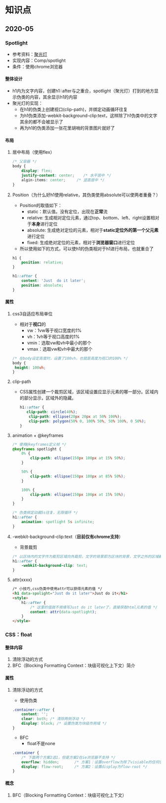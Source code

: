 # 知识点

## 2020-05

### Spotlight
- 参考资料：[聚光灯](https://www.bilibili.com/video/BV16E411N7Ru "spotlight")
 - 实现内容：Comp/spotlight
 - 条件：使用chrome浏览器

#### 整体设计

- h1内为文字内容，创建h1::after与之重合，spotlight（聚光灯）打到的地方显示伪类的内容，其余显示h1的内容
- 聚光灯的实现：
  - 在h1的伪类上创建视口(clip-path)，并绑定动画循环往复
  - 为h1伪类添加-webkit-background-clip:text，这样除了h1伪类中的文字其余的都不会被显示了
  - 再为h1的伪类添加一张花里胡哨的背景图片就好了

#### 布局

1. 居中布局（使用flex）

   ```css
   /* 父容器 */
   body {
       display: flex;
       justify-content: center;    /* 水平居中 */
       algin-items: center;		/* 竖直居中 */    
   }
   ```

2. Position（为什么好h1使用relative，其伪类使用absolute可以使两者重叠？）
   
   - Position的取值如下：
     - static：默认值。没有定位，出现在**正常**流
     - relative: 生成相对定位元素，通过top、bottom、left、right设置相对于**本身**进行定位
     - absolute: 生成绝对定位的元素，相对于**static定位外的第一个父元素**进行定位
     - fixed: 生成绝对定位的元素，相对于**浏览器窗口**进行定位
   - 所以使用如下的方式，可以使h1的伪类相对于h1进行布局，也就重合了
   
   ```css
   h1 {
       position: relative;
   }
   
   h1::after {
       content: 'Just  do it later';
       position: absolute;
   }
   ```
   



#### 属性

1. css3自适应布局单位

   - 相对于**视口**的
     - vw：1vw等于视口宽度的1%
     - vh：1vh等于视口高度的1%
     - vmin：选取vw和vh中最小的那个
     - vmax：选取vw和vh中最大的那个

   ```css
   /* 在body设定高度时，设置了100vh，也就是高度为视口的100% */
   body {
   	height: 100vh;
   }
   ```

2. clip-path
   
   - CSS属性创建一个裁剪区域，该区域设置应显示元素的哪一部分。区域内的部分显示，区域外的隐藏。
   
     ```css
     h1::after {
     	clip-path: circle(40%);
         clip-path: ellipse(20px 20px at 50% 100%);
         clip-path: polygon(50% 0, 100% 50%, 50% 100%, 0 50%);    
     }
     
     ```

3. animation + @keyframes

   ```css
   /* 使用@keyframes定义帧 */
   @keyframes spotlight {
       0% {
           clip-path: ellipse(150px 100px at 15% 50%);
       }
   
       50% {
           clip-path: ellipse(150px 100px at 85% 50%);
       }
   
       100% {
           clip-path: ellipse(150px 100px at 15% 50%);
       }
   }
   ```

   ```css
   /* 伪类绑定动画5s往复，无限循环 */
   h1::after {
       animation: spotlight 5s infinite;
   }
   ```

4. -webkit-background-clip:text（**目前仅有chrome支持**）

   - 背景裁剪

   ```css
   /* 以区块内的文字作为裁剪区域向外裁剪，文字的背景即为区块的背景，文字之外的区域都将被裁剪掉 */
   h1::after {
       -webkit-background-clip: text;
   }
   ```

5. attr(xxxx)

   ```html
   /* 小技巧,css伪类中使用attr可以获得元素的值 */
   <h1 data-spolight="Just do it later">Just do it</h1>
   <style>
       h1::after {
           /* 这里的值就不用填写Just do it later了，直接获取html元素的值 */
           content: attr(data-spotlight);
       }
   </style>
   ```

### CSS：float

#### 整体内容

1. 清除浮动的方式
2. BFC（Blocking Formatting Context：块级可视化上下文）简介

#### 属性

1. 清除浮动的方式

   - 使用伪类

   ```css
   .container::after {
       content: '';
       clear: both;	/* 清除两侧浮动 */
       display: block; /* 设置伪类为块级作用域 */
   }
   ```

   - BFC
     - float不是none

   ```css
   .container {
       /* 下面两个方案2选1，但是方案2在ie浏览器不支持 */
       overflow: hidden;       /* 方案1：设置overflow为除了visiable的任何值 */
       display: flow-root;     /* 方案2：设置display为flow-root */
   }
   ```

#### 概念

1. BFC（Blocking Formatting Context：块级可视化上下文）



